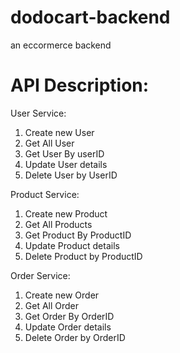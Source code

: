 # dodocart-backend
an eccormerce backend

# API Description:

User Service:
1. Create new User
2. Get All User
3. Get User By userID
4. Update User details
5. Delete User by UserID

Product Service:
1. Create new Product
2. Get All Products
3. Get Product By ProductID
4. Update Product details
5. Delete Product by ProductID

Order Service:
1. Create new Order
2. Get All Order
3. Get Order By OrderID
4. Update Order details
5. Delete Order by OrderID